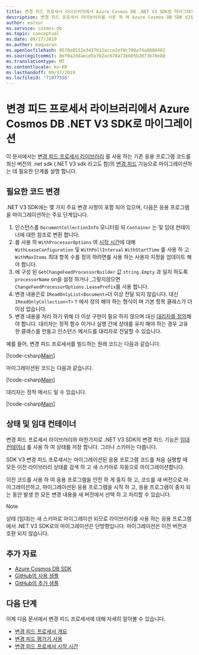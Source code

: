 ```yaml
---
title: 변경 피드 프로세서 라이브러리에서 Azure Cosmos DB .NET V3 SDK로 마이그레이션
description: 변경 피드 프로세서 라이브러리를 사용 하 여 Azure Cosmos DB SDK V3로 응용 프로그램을 마이그레이션하는 방법에 대해 알아봅니다.
author: ealsur
ms.service: cosmos-db
ms.topic: conceptual
ms.date: 09/17/2019
ms.author: maquaran
ms.openlocfilehash: 9570a8512e3437b12ecce2ef0c708a74a8806482
ms.sourcegitcommit: 8ef0a2ddaece5e7b2ac678a73b605b2073b76e88
ms.translationtype: MT
ms.contentlocale: ko-KR
ms.lasthandoff: 09/17/2019
ms.locfileid: "71077556"
---
```

# <a name="migrate-from-the-change-feed-processor-library-to-the-azure-cosmos-db-net-v3-sdk"></a>변경 피드 프로세서 라이브러리에서 Azure Cosmos DB .NET V3 SDK로 마이그레이션

이 문서에서는 [변경 피드 프로세서 라이브러리](https://github.com/Azure/azure-documentdb-changefeedprocessor-dotnet) 를 사용 하는 기존 응용 프로그램 코드를 최신 버전의 .net sdk (.NET V3 sdk 라고도 함)의 [변경 피드](change-feed.md) 기능으로 마이그레이션하는 데 필요한 단계를 설명 합니다.

## <a name="required-code-changes"></a>필요한 코드 변경

.NET V3 SDK에는 몇 가지 주요 변경 사항이 포함 되어 있으며, 다음은 응용 프로그램을 마이그레이션하는 주요 단계입니다.

1. 인스턴스를 `DocumentCollectionInfo` 모니터링 되 `Container` 는 및 임대 컨테이너에 대한 참조로 변환 합니다.
1. 를 사용 하 `WithProcessorOptions` 여 [시작 시간](how-to-configure-change-feed-start-time.md)에 대해 `WithLeaseConfiguration` 및 `WithPollInterval` `WithStartTime` 를 사용 하 고 `WithMaxItems` 최대 항목 수를 정의 하려면를 사용 하는 사용자 지정을 업데이트 해야 합니다.
1. 에 구성 된 `GetChangeFeedProcessorBuilder` 값 `string.Empty` 과 일치 하도록 `processorName` on을 설정 하거나 ,그렇지않으면`ChangeFeedProcessorOptions.LeasePrefix`를 사용 합니다.
1. 변경 내용은로 `IReadOnlyList<Document>`더 이상 전달 되지 않습니다. 대신 `IReadOnlyCollection<T>` `T` 에서 정의 해야 하는 형식이 며 기본 항목 클래스가 더 이상 없습니다.
1. 변경 내용을 처리 하기 위해 더 이상 구현이 필요 하지 않으며 대신 [대리자를 정의](change-feed-processor.md#implementing-the-change-feed-processor)해야 합니다. 대리자는 정적 함수 이거나 실행 간에 상태를 유지 해야 하는 경우 고유한 클래스를 만들고 인스턴스 메서드를 대리자로 전달할 수 있습니다.

예를 들어, 변경 피드 프로세서를 빌드하는 원래 코드는 다음과 같습니다.

[!code-csharp[Main](~/samples-cosmosdb-dotnet-v3/Microsoft.Azure.Cosmos.Samples/Usage/ChangeFeed/Program.cs?name=ChangeFeedProcessorLibrary)]

마이그레이션된 코드는 다음과 같습니다.

[!code-csharp[Main](~/samples-cosmosdb-dotnet-v3/Microsoft.Azure.Cosmos.Samples/Usage/ChangeFeed/Program.cs?name=ChangeFeedProcessorMigrated)]

대리자는 정적 메서드 일 수 있습니다.

[!code-csharp[Main](~/samples-cosmosdb-dotnet-v3/Microsoft.Azure.Cosmos.Samples/Usage/ChangeFeed/Program.cs?name=Delegate)]

## <a name="state-and-lease-container"></a>상태 및 임대 컨테이너

변경 피드 프로세서 라이브러리와 마찬가지로 .NET V3 SDK의 변경 피드 기능은 [임대 컨테이너](change-feed-processor.md#components-of-the-change-feed-processor) 를 사용 하 여 상태를 저장 합니다. 그러나 스키마는 다릅니다.

SDK V3 변경 피드 프로세서는 마이그레이션된 응용 프로그램 코드를 처음 실행할 때 모든 이전 라이브러리 상태를 검색 하 고 새 스키마로 자동으로 마이그레이션합니다. 

이전 코드를 사용 하 여 응용 프로그램을 안전 하 게 중지 하 고, 코드를 새 버전으로 마이그레이션하고, 마이그레이션된 응용 프로그램을 시작 하 고, 응용 프로그램이 중지 되는 동안 발생 한 모든 변경 내용을 새 버전에서 선택 하 고 처리할 수 있습니다.

> [!NOTE]
> 상태 (임대)는 새 스키마로 마이그레이션 되므로 라이브러리를 사용 하는 응용 프로그램에서 .NET V3 SDK로의 마이그레이션은 단방향입니다. 마이그레이션은 이전 버전과 호환 되지 않습니다.


## <a name="additional-resources"></a>추가 자료

* [Azure Cosmos DB SDK](sql-api-sdk-dotnet.md)
* [GitHub의 사용 샘플](https://github.com/Azure/azure-cosmos-dotnet-v3/tree/master/Microsoft.Azure.Cosmos.Samples/Usage/ChangeFeed)
* [GitHub의 추가 샘플](https://github.com/Azure-Samples/cosmos-dotnet-change-feed-processor)

## <a name="next-steps"></a>다음 단계

이제 다음 문서에서 변경 피드 프로세서에 대해 자세히 알아볼 수 있습니다.

* [변경 피드 프로세서 개요](change-feed-processor.md)
* [변경 피드 평가기 사용](how-to-use-change-feed-estimator.md)
* [변경 피드 프로세서 시작 시간](how-to-configure-change-feed-start-time.md)
